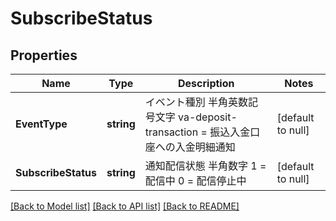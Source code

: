 # SubscribeStatus

## Properties
Name | Type | Description | Notes
------------ | ------------- | ------------- | -------------
**EventType** | **string** | イベント種別 半角英数記号文字 va-deposit-transaction &#x3D; 振込入金口座への入金明細通知  | [default to null]
**SubscribeStatus** | **string** | 通知配信状態 半角数字 1 &#x3D; 配信中 0 &#x3D; 配信停止中  | [default to null]

[[Back to Model list]](../README.md#documentation-for-models) [[Back to API list]](../README.md#documentation-for-api-endpoints) [[Back to README]](../README.md)

